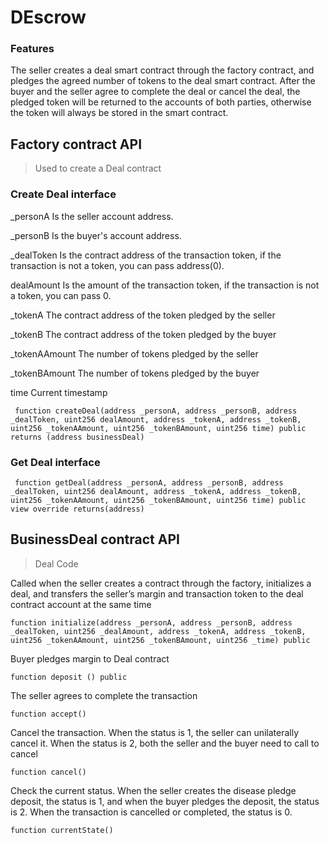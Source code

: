 # DEscrow

### Features

The seller creates a deal smart contract through the factory contract, and pledges the agreed number of tokens to the deal smart contract. After the buyer and the seller agree to complete the deal or cancel the deal, the pledged token will be returned to the accounts of both parties, otherwise the token will always be stored in the smart contract.


## Factory contract API

> Used to create a Deal contract

### Create Deal interface

_personA Is the seller account address.

_personB Is the buyer's account address.

_dealToken Is the contract address of the transaction token, if the transaction is not a token, you can pass address(0).

dealAmount Is the amount of the transaction token, if the transaction is not a token, you can pass 0.

_tokenA The contract address of the token pledged by the seller

_tokenB The contract address of the token pledged by the buyer

_tokenAAmount The number of tokens pledged by the seller

_tokenBAmount The number of tokens pledged by the buyer

time Current timestamp

```
 function createDeal(address _personA, address _personB, address _dealToken, uint256 dealAmount, address _tokenA, address _tokenB, uint256 _tokenAAmount, uint256 _tokenBAmount, uint256 time) public returns (address businessDeal) 
```

### Get Deal interface

```
 function getDeal(address _personA, address _personB, address _dealToken, uint256 dealAmount, address _tokenA, address _tokenB, uint256 _tokenAAmount, uint256 _tokenBAmount, uint256 time) public view override returns(address)
```

## BusinessDeal contract API

>  Deal Code


Called when the seller creates a contract through the factory, initializes a deal, and transfers the seller’s margin and transaction token to the deal contract account at the same time

```
function initialize(address _personA, address _personB, address _dealToken, uint256 _dealAmount, address _tokenA, address _tokenB, uint256 _tokenAAmount, uint256 _tokenBAmount, uint256 _time) public
```

Buyer pledges margin to Deal contract

```
function deposit () public 
```

The seller agrees to complete the transaction

```
function accept()
```

Cancel the transaction. When the status is 1, the seller can unilaterally cancel it. When the status is 2, both the seller and the buyer need to call to cancel

```
function cancel() 
```

Check the current status. When the seller creates the disease pledge deposit, the status is 1, and when the buyer pledges the deposit, the status is 2. When the transaction is cancelled or completed, the status is 0.

```
function currentState()
```